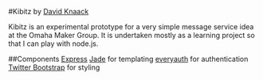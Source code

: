 #Kibitz
by [David Knaack](davidknaack@gmail.com)

Kibitz is an experimental prototype for a very simple message service
idea at the Omaha Maker Group. It is undertaken mostly as a learning
project so that I can play with node.js.

##Components
[Express](http://expressjs.com/)
[Jade](http://jade-lang.com/) for templating
[everyauth](http://everyauth.com/) for authentication
[Twitter Bootstrap](http://twitter.github.com/bootstrap/) for styling